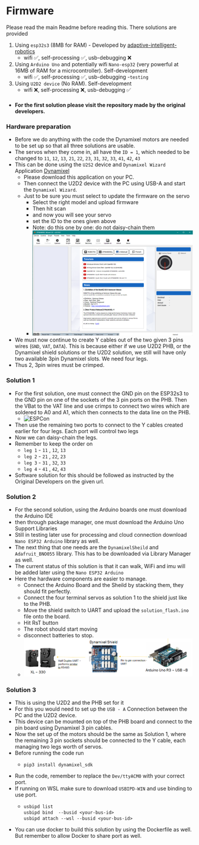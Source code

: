 # Firmware
Please read the main Readme before reading this. 
There solutions are provided 
1) Using `esp32s3` (8MB for RAM) - Developed by [adaptive-intelligent-robotics](https://github.com/adaptive-intelligent-robotics/Qutee_v2)
   - wifi ✅, self-processing ✅, usb-debugging ❌
2) Using `Arduino Uno` and potentially wifi `Nano-esp32` (very powerful at 16MB of RAM for a microcontroller). Self-development
   - wifi ✅, self-processing ✅, usb-debugging -`testing`
3) Using `U2D2 device` (No RAM). Self-development
   - wifi ❌, self-processing ❌, usb-debugging ✅
###
- #### For the first solution please visit the repository made by the original developers.

### Hardware preparation 

- Before we do anything with the code the Dynamixel motors are needed to be set up so that all three solutions are usable.
- The servos when they come in, all have the `ID = 1`, which needed to be changed to `11`, `12`, `13`, `21`, `22`, `23`, `31`, `32`, `33`, `41`, `42`, `43`
- This can be done using the `U2S2` device and `Dynamixel Wizard` Application [Dynamixel](https://emanual.robotis.com/docs/en/software/dynamixel/dynamixel_wizard2/)
  - Please download this application on your PC.
  - Then connect the U2D2 device with the PC using USB-A and start the `Dynamixel Wizard`.
  - Just to be sure you must select to update the firmware on the servo
    - Select the right model and upload firmware
    - Then hit scan 
    - and now you will see your servo
    - set the ID to the ones given above
    - Note: do this one by one: do not daisy-chain them 
    - ![Wizard](snp.png)
- We must now continue to create Y cables out of the two given 3 pins wires (`GND`, `VAT`, `DATA`). 
This is because either if we use U2D2 PHB, or the Dynamixel shield solutions or the U2D2 solution, we still will have only two available 3pin Dynamixel slots. We need four legs.
- Thus 2, 3pin wires must be crimped. 

### Solution 1
- For the first solution, one must connect the GND pin on the ESP32s3 to the GND pin on one of the sockets of the 3 pin ports on the PHB.
Then the VBat to the VAT line and use crimps to connect two wires which are soldered to A0 and A1, which then connects to the data line on the PHB.
    - ![ESPCon](eso.png)
- Then use the remaining two ports to connect to the Y cables created earlier for four legs. Each port will control two legs
- Now we can daisy-chain the legs.
- Remember to keep the order on 
  - `leg 1` - `11` , `12`, `13`
  - `leg 2` - `21` , `22`, `23`
  - `leg 3` - `31` , `32`, `33`
  - `leg 4` - `41` , `42`, `43`
 - Software solution for this should be followed as instructed by the Original Developers on the given url.

### Solution 2
- For the second solution, using the Arduino boards one must download the Arduino IDE
- then through package manager, one must download the Arduino Uno Support Libraries
- Still in testing later use for processing and cloud connection download `Nano ESP32 Arduino` library as well.
- The next thing that one needs are the `DynamixelSheild` and `Adafruit_BNO055` library. This has to be downloaded via Library Manager as well.
- The current status of this solution is that it can walk, WiFi and imu will be added later using the `Nano ESP32 Arduino`
- Here the hardware components are easier to manage. 
  - Connect the Arduino Board and the Sheild by stacking them, they should fit perfectly.
  - Connect the four terminal servos as solution 1 to the shield just like to the PHB. 
  - Move the shield switch to UART and upload the `solution_flash.ino` file onto the board.
  - Hit RsT button 
  - The robot should start moving
  - disconnect batteries to stop.
  - ![Connection](con.png)

### Solution 3
- This is using the U2D2 and the PHB set for it 
- For this you would need to set up the `USB - A` Connection between the PC and the U2D2 device.
- This device can be mounted on top of the PHB board and connect to the pin board using Dynamixel 3 pin cables.
- Now the set up of the motors should be the same as Solution 1, where the remaining 3 pin sockets should be connected to the Y cable, each managing two legs worth of servos.
- Before running the code run
  - ```shell
    pip3 install dynamixel_sdk
    ```
- Run the code, remember to replace the `Dev/ttyACM0` with your correct port.
- If running on WSL make sure to download `USBIPD-WIN` and use binding to use port.
  - ```shell
    usbipd list
    usbipd bind  --busid <your-bus-id>
    usbipd attach --wsl --busid <your-bus-id>
    ```
- You can use docker to build this solution by using the Dockerfile as well. But remember to allow Docker to share port as well.


    




